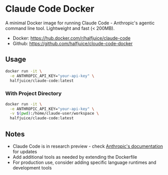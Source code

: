 # Claude Code Docker

A minimal Docker image for running Claude Code - Anthropic's agentic command line tool. Lightweight and fast (< 200MB).

- Docker: https://hub.docker.com/r/halfjuice/claude-code
- Github: https://github.com/halfjuice/cloude-code-docker

## Usage

```bash
docker run -it \
  -e ANTHROPIC_API_KEY="your-api-key" \
  halfjuice/claude-code:latest
```

### With Project Directory
```bash
docker run -it \
  -e ANTHROPIC_API_KEY="your-api-key" \
  -v $(pwd):/home/claude-user/workspace \
  halfjuice/claude-code:latest
```

## Notes

- Claude Code is in research preview - check [Anthropic's documentation](https://docs.anthropic.com) for updates
- Add additional tools as needed by extending the Dockerfile
- For production use, consider adding specific language runtimes and development tools
